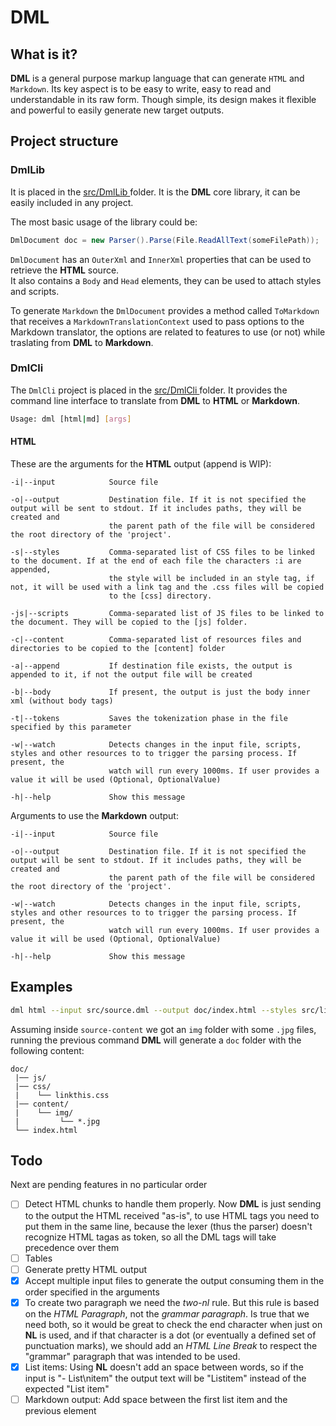 #  DML

## What is it?

**DML** is a general purpose markup language that can generate `HTML` and `Markdown`. Its key aspect is to be easy to write, easy to read and understandable in its raw form. Though simple, its design makes it flexible and powerful to easily generate new target outputs.

## Project structure

### DmlLib

It is placed in the [ src/DmlLib ](src/DmlLib "") folder. It is the **DML** core library, it can be easily included in any project.

The most basic usage of the library could be:

```C#
DmlDocument doc = new Parser().Parse(File.ReadAllText(someFilePath));
```


`DmlDocument` has an `OuterXml` and `InnerXml` properties that can be used to retrieve the **HTML** source.<br/>It also contains a `Body` and `Head` elements, they can be used to attach styles and scripts.

To generate `Markdown` the `DmlDocument` provides a method called `ToMarkdown` that receives a `MarkdownTranslationContext` used to pass options to the Markdown translator, the options are related to features to use (or not) while traslating from **DML** to **Markdown**.

###  DmlCli

The `DmlCli` project is placed in the [ src/DmlCli ](src/DmlCli "") folder. It provides the command line interface to translate from **DML** to **HTML** or **Markdown**.

```bash
Usage: dml [html|md] [args]
```


#### HTML

These are the arguments for the **HTML** output (append is WIP):

```
-i|--input            Source file

-o|--output           Destination file. If it is not specified the output will be sent to stdout. If it includes paths, they will be created and
                      the parent path of the file will be considered the root directory of the 'project'.

-s|--styles           Comma-separated list of CSS files to be linked to the document. If at the end of each file the characters :i are appended,
                      the style will be included in an style tag, if not, it will be used with a link tag and the .css files will be copied
                      to the [css] directory.

-js|--scripts         Comma-separated list of JS files to be linked to the document. They will be copied to the [js] folder.

-c|--content          Comma-separated list of resources files and directories to be copied to the [content] folder

-a|--append           If destination file exists, the output is appended to it, if not the output file will be created

-b|--body             If present, the output is just the body inner xml (without body tags)

-t|--tokens           Saves the tokenization phase in the file specified by this parameter

-w|--watch            Detects changes in the input file, scripts, styles and other resources to to trigger the parsing process. If present, the
                      watch will run every 1000ms. If user provides a value it will be used (Optional, OptionalValue)

-h|--help             Show this message
```


Arguments to use the **Markdown** output:

```
-i|--input            Source file

-o|--output           Destination file. If it is not specified the output will be sent to stdout. If it includes paths, they will be created and
                      the parent path of the file will be considered the root directory of the 'project'.

-w|--watch            Detects changes in the input file, scripts, styles and other resources to to trigger the parsing process. If present, the
                      watch will run every 1000ms. If user provides a value it will be used (Optional, OptionalValue)

-h|--help             Show this message
```


## Examples

```bash
dml html --input src/source.dml --output doc/index.html --styles src/linkthis.css,src/includethis.css:i --content src/source-content
```


Assuming inside `source-content` we got an `img` folder with some `.jpg` files, running the previous command **DML** will generate a `doc` folder with the following content:

```
doc/
 |── js/
 |── css/
 |    └── linkthis.css
 |── content/
 |    └── img/
 |         └── *.jpg
 └── index.html
```


## Todo

Next are pending features in no particular order

- [ ] Detect HTML chunks to handle them properly. Now **DML** is just sending to the output the HTML received "as-is", to use HTML tags you need to put them in the same line, because the lexer (thus the parser) doesn't recognize HTML tagas as token, so all the DML tags will take precedence over them
- [ ] Tables
- [ ] Generate pretty HTML output
- [x] Accept multiple input files to generate the output consuming them in the order specified in the arguments
- [x] To create two paragraph we need the *two-nl* rule. But this rule is based on the *HTML Paragraph*, not the *grammar paragraph*. Is true that we need both,  so it would be great to check the end character when just on **NL** is used, and if that character is a dot (or eventually a defined set of punctuation marks),  we should add an *HTML Line Break* to respect the "grammar" paragraph that was intended to be used.
- [x] List items: Using **NL** doesn't add an space between words, so if the input is "- List\nitem" the output text will be "Listitem" instead of the expected "List item"
- [ ] Markdown output: Add space between the first list item and the previous element